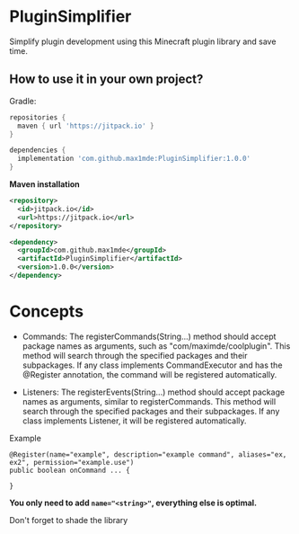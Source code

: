 # PluginSimplifier
Simplify plugin development using this Minecraft plugin library and save time.


## How to use it in your own project?

Gradle:
```groovy
repositories {
  maven { url 'https://jitpack.io' }
}

dependencies {
  implementation 'com.github.max1mde:PluginSimplifier:1.0.0'
}
```

**Maven installation**
```xml
<repository>
  <id>jitpack.io</id>
  <url>https://jitpack.io</url>
</repository>

<dependency>
  <groupId>com.github.max1mde</groupId>
  <artifactId>PluginSimplifier</artifactId>
  <version>1.0.0</version>
</dependency>
```

# Concepts

- Commands:
    The registerCommands(String...) method should accept package names as arguments, such as "com/maximde/coolplugin". This method will search through the specified packages and their subpackages. If any class implements CommandExecutor and has the @Register 
    annotation, the command will be registered automatically.

- Listeners:
    The registerEvents(String...) method should accept package names as arguments, similar to registerCommands. This method will search through the specified packages and their subpackages. If any class implements Listener, it will be registered automatically.


Example
```
@Register(name="example", description="example command", aliases="ex, ex2", permission="example.use")
public boolean onCommand ... {

}

```
**You only need to add `name="<string>"`, everything else is optimal.**

Don't forget to shade the library
